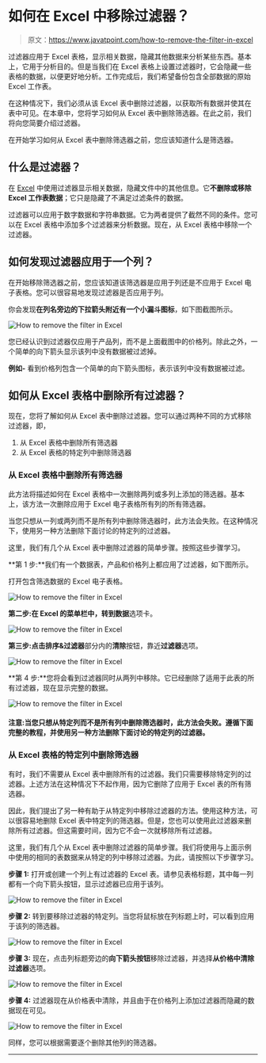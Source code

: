 # 如何在 Excel 中移除过滤器？

> 原文：<https://www.javatpoint.com/how-to-remove-the-filter-in-excel>

过滤器应用于 Excel 表格，显示相关数据，隐藏其他数据来分析某些东西。基本上，它用于分析目的。但是当我们在 Excel 表格上设置过滤器时，它会隐藏一些表格的数据，以便更好地分析。工作完成后，我们希望备份包含全部数据的原始 Excel 工作表。

在这种情况下，我们必须从该 Excel 表中删除过滤器，以获取所有数据并使其在表中可见。在本章中，您将学习如何从 Excel 表中删除筛选器。在此之前，我们将向您简要介绍过滤器。

在开始学习如何从 Excel 表中删除筛选器之前，您应该知道什么是筛选器。

## 什么是过滤器？

在 [Excel](https://www.javatpoint.com/excel-tutorial) 中使用过滤器显示相关数据，隐藏文件中的其他信息。它**不删除或移除 Excel 工作表数据**；它只是隐藏了不满足过滤条件的数据。

过滤器可以应用于数字数据和字符串数据。它为两者提供了截然不同的条件。您可以在 Excel 表格中添加多个过滤器来分析数据。现在，从 Excel 表格中移除一个过滤器。

## 如何发现过滤器应用于一个列？

在开始移除筛选器之前，您应该知道该筛选器是应用于列还是不应用于 Excel 电子表格。您可以很容易地发现过滤器是否应用于列。

你会发现**在列名旁边的下拉箭头附近有一个小漏斗图标**，如下图截图所示。

![How to remove the filter in Excel](img/f9d9e4a9e6b489ed37ac7f59b4ff2556.png)

您已经认识到过滤器仅应用于产品列，而不是上面截图中的价格列。除此之外，一个简单的向下箭头显示该列中没有数据被过滤掉。

**例如-** 看到价格列包含一个简单的向下箭头图标，表示该列中没有数据被过滤。

## 如何从 Excel 表格中删除所有过滤器？

现在，您将了解如何从 Excel 表中删除过滤器。您可以通过两种不同的方式移除过滤器，即，

1.  从 Excel 表格中删除所有筛选器
2.  从 Excel 表格的特定列中删除筛选器

### 从 Excel 表格中删除所有筛选器

此方法将描述如何在 Excel 表格中一次删除两列或多列上添加的筛选器。基本上，该方法一次删除应用于 Excel 电子表格所有列的所有筛选器。

当您只想从一列或两列而不是所有列中删除筛选器时，此方法会失败。在这种情况下，使用另一种方法删除下面讨论的特定列的过滤器。

这里，我们有几个从 Excel 表中删除过滤器的简单步骤。按照这些步骤学习。

**第 1 步:**我们有一个数据表，产品和价格列上都应用了过滤器，如下图所示。

打开包含筛选数据的 Excel 电子表格。

![How to remove the filter in Excel](img/f7e8ff7d197c1ea5f5293178da1a604a.png)

**第二步:**在 Excel 的菜单栏中，转到**数据**选项卡。

![How to remove the filter in Excel](img/5e2eeeba847f2c1dcfe838a7279450cf.png)

**第三步:**点击**排序&过滤器**部分内的**清除**按钮，靠近**过滤器**选项。

![How to remove the filter in Excel](img/161c3e567fe3baed168f708726253176.png)

**第 4 步:**您将会看到过滤器同时从两列中移除。它已经删除了适用于此表的所有过滤器，现在显示完整的数据。

![How to remove the filter in Excel](img/71e5b445e46a19f4f29b4bffedc28c32.png)

#### 注意:当您只想从特定列而不是所有列中删除筛选器时，此方法会失败。遵循下面完整的教程，并使用另一种方法删除下面讨论的特定列的过滤器。

### 从 Excel 表格的特定列中删除筛选器

有时，我们不需要从 Excel 表中删除所有的过滤器。我们只需要移除特定列的过滤器。上述方法在这种情况下不起作用，因为它删除了应用于 Excel 表的所有筛选器。

因此，我们提出了另一种有助于从特定列中移除过滤器的方法。使用这种方法，可以很容易地删除 Excel 表中特定列的筛选器。但是，您也可以使用此过滤器来删除所有过滤器。但这需要时间，因为它不会一次就移除所有过滤器。

这里，我们有几个从 Excel 表中删除过滤器的简单步骤。我们将使用与上面示例中使用的相同的表数据来从特定的列中移除过滤器。为此，请按照以下步骤学习。

**步骤 1:** 打开或创建一个列上有过滤器的 Excel 表。请参见表格标题，其中每一列都有一个向下箭头按钮，显示过滤器已应用于该列。

![How to remove the filter in Excel](img/96c013f3fa716f255a81a72e88537d62.png)

**步骤 2:** 转到要移除过滤器的特定列。当您将鼠标放在列标题上时，可以看到应用于该列的筛选器。

![How to remove the filter in Excel](img/d55dc51a42f485f9d99773b70407e388.png)

**步骤 3:** 现在，点击列标题旁边的**向下箭头按钮**移除过滤器，并选择**从价格中清除过滤器**选项。

![How to remove the filter in Excel](img/7407d8a41d81b206fa10e9184e7e10e1.png)

**步骤 4:** 过滤器现在从价格表中清除，并且由于在价格列上添加过滤器而隐藏的数据现在可见。

![How to remove the filter in Excel](img/56a97dd19e8bbff61b9ef0916f600079.png)

同样，您可以根据需要逐个删除其他列的筛选器。

* * *